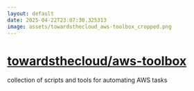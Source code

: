 ```yaml
---
layout: default
date: 2025-04-22T23:07:30.325313
image: assets/towardsthecloud_aws-toolbox_cropped.png
---
```


# [towardsthecloud/aws-toolbox](https://github.com/towardsthecloud/aws-toolbox)

collection of scripts and tools for automating AWS tasks
